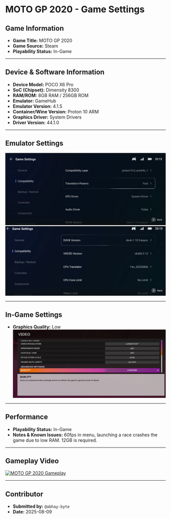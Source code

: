 # MOTO GP 2020 - Game Settings

## Game Information

*   **Game Title:** MOTO GP 2020
*   **Game Source:** Steam
*   **Playability Status:** In-Game

---

## Device & Software Information

*   **Device Model:** POCO X6 Pro
*   **SoC (Chipset):** Dimensity 8300
*   **RAM/ROM:** 8GB RAM / 256GB ROM
*   **Emulator:** GameHub
*   **Emulator Version:** 4.1.5
*   **Container/Wine Version:** Proton 10 ARM
*   **Graphics Driver:** System Drivers
*   **Driver Version:** 44.1.0

---

## Emulator Settings

![Emulator Settings 1](../../settings/s3.png)
![Emulator Settings 2](../../settings/s3.1.png)

---

## In-Game Settings

*   **Graphics Quality:** Low
![In-Game Settings](../../settings/gp20.png)

---

## Performance

*   **Playability Status:** In-Game
*   **Notes & Known Issues:** 60fps in menu, launching a race crashes the game due to low RAM. 12GB is required.

---

## Gameplay Video

[![MOTO GP 2020 Gameplay](https://img.youtube.com/vi/niUI-3DYIYM/0.jpg)](https://youtu.be/niUI-3DYIYM)

---

## Contributor

*   **Submitted by:** `@abhay-byte`
*   **Date:** 2025-08-09
